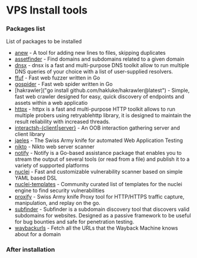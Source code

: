 # VPS Install tools

### Packages list
List of packages to be installed

- [anew]("https://github.com/tomnomnom/anew") - A tool for adding new lines to files, skipping duplicates
- [assetfinder]("https://github.com/tomnomnom/assetfinder") - Find domains and subdomains related to a given domain
- [dnsx]("https://github.com/projectdiscovery/dnsx") - dnsx is a fast and multi-purpose DNS toolkit allow to run multiple DNS queries of your choice with a list of user-supplied resolvers.
- [ffuf]("https://github.com/ffuf/ffuf") - Fast web fuzzer written in Go
- [gospider]("https://github.com/jaeles-project/gospider") - Fast web spider written in Go
- [hakrawler]("go install github.com/hakluke/hakrawler@latest") - Simple, fast web crawler designed for easy, quick discovery of endpoints and assets within a web applicatio
- [httpx]("https://github.com/projectdiscovery/httpx") - httpx is a fast and multi-purpose HTTP toolkit allows to run multiple probers using retryablehttp library, it is designed to maintain the result reliability with increased threads.
- [interactsh-{client|server}]("https://github.com/projectdiscovery/interactsh") - An OOB interaction gathering server and client library
- [jaeles]("https://github.com/jaeles-project/jaeles") - The Swiss Army knife for automated Web Application Testing
- [nikto]("https://github.com/sullo/nikto") - Nikto web server scanner
- [notify]("https://github.com/projectdiscovery/notify") - Notify is a Go-based assistance package that enables you to stream the output of several tools (or read from a file) and publish it to a variety of supported platforms
- [nuclei]("https://github.com/projectdiscovery/nuclei") - Fast and customizable vulnerability scanner based on simple YAML based DSL
- [nuclei-templates]("https://github.com/projectdiscovery/nuclei-templates") - Community curated list of templates for the nuclei engine to find security vulnerabilities
- [proxify]("https://github.com/projectdiscovery/proxify") - Swiss Army knife Proxy tool for HTTP/HTTPS traffic capture, manipulation, and replay on the go.
- [subfinder]("https://github.com/projectdiscovery/subfinder") - Subfinder is a subdomain discovery tool that discovers valid subdomains for websites. Designed as a passive framework to be useful for bug bounties and safe for penetration testing.
- [waybackurls]("https://github.com/tomnomnom/waybackurls") - Fetch all the URLs that the Wayback Machine knows about for a domain

### After installation
